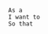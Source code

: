 <!-- Why gherkin? https://cucumber.io/docs/gherkin/reference/ -->

```gherkin
As a 
I want to
So that
```
